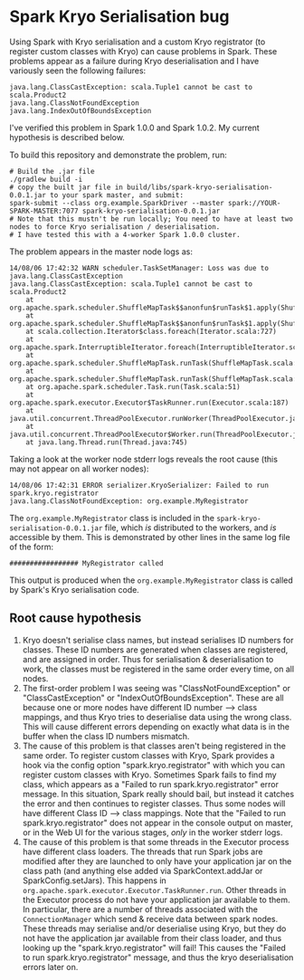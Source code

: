 # Spark Kryo Serialisation bug

Using Spark with Kryo serialisation and a custom Kryo registrator (to register custom classes with Kryo) can cause problems in Spark.  These problems appear as a failure during Kryo deserialisation and I have variously seen the following failures:

    java.lang.ClassCastException: scala.Tuple1 cannot be cast to scala.Product2
    java.lang.ClassNotFoundException
    java.lang.IndexOutOfBoundsException

I've verified this problem in Spark 1.0.0 and Spark 1.0.2.  My current hypothesis is described below.

To build this repository and demonstrate the problem, run:

    # Build the .jar file
    ./gradlew build -i
    # copy the built jar file in build/libs/spark-kryo-serialisation-0.0.1.jar to your spark master, and submit:
    spark-submit --class org.example.SparkDriver --master spark://YOUR-SPARK-MASTER:7077 spark-kryo-serialisation-0.0.1.jar
    # Note that this mustn't be run locally; You need to have at least two nodes to force Kryo serialisation / deserialisation.
    # I have tested this with a 4-worker Spark 1.0.0 cluster.

The problem appears in the master node logs as:

    14/08/06 17:42:32 WARN scheduler.TaskSetManager: Loss was due to java.lang.ClassCastException
    java.lang.ClassCastException: scala.Tuple1 cannot be cast to scala.Product2
    	at org.apache.spark.scheduler.ShuffleMapTask$$anonfun$runTask$1.apply(ShuffleMapTask.scala:159)
    	at org.apache.spark.scheduler.ShuffleMapTask$$anonfun$runTask$1.apply(ShuffleMapTask.scala:158)
    	at scala.collection.Iterator$class.foreach(Iterator.scala:727)
    	at org.apache.spark.InterruptibleIterator.foreach(InterruptibleIterator.scala:28)
    	at org.apache.spark.scheduler.ShuffleMapTask.runTask(ShuffleMapTask.scala:158)
    	at org.apache.spark.scheduler.ShuffleMapTask.runTask(ShuffleMapTask.scala:99)
    	at org.apache.spark.scheduler.Task.run(Task.scala:51)
    	at org.apache.spark.executor.Executor$TaskRunner.run(Executor.scala:187)
    	at java.util.concurrent.ThreadPoolExecutor.runWorker(ThreadPoolExecutor.java:1145)
    	at java.util.concurrent.ThreadPoolExecutor$Worker.run(ThreadPoolExecutor.java:615)
    	at java.lang.Thread.run(Thread.java:745)

Taking a look at the worker node stderr logs reveals the root cause (this may not appear on all worker nodes):

    14/08/06 17:42:31 ERROR serializer.KryoSerializer: Failed to run spark.kryo.registrator
    java.lang.ClassNotFoundException: org.example.MyRegistrator

The `org.example.MyRegistrator` class is included in the `spark-kryo-serialisation-0.0.1.jar` file, which *is* distributed to the workers, and *is* accessible by them.  This is demonstrated by other lines in the same log file of the form:

    ################# MyRegistrator called

This output is produced when the `org.example.MyRegistrator` class is called by Spark's Kryo serialisation code.

## Root cause hypothesis

1. Kryo doesn't serialise class names, but instead serialises ID numbers for classes.  These ID numbers are generated when classes are registered, and are assigned in order.  Thus for serialisation & deserialisation to work, the classes must be registered in the same order every time, on all nodes.
2. The first-order problem I was seeing was "ClassNotFoundException" or "ClassCastException" or "IndexOutOfBoundsException".  These are all because one or more nodes have different ID number —> class mappings, and thus Kryo tries to deserialise data using the wrong class.  This will cause different errors depending on exactly what data is in the buffer when the class ID numbers mismatch.
3. The cause of this problem is that classes aren't being registered in the same order.  To register custom classes with Kryo, Spark provides a hook via the config option "spark.kryo.registrator" with which you can register custom classes with Kryo.  Sometimes Spark fails to find my class, which appears as a "Failed to run spark.kryo.registrator" error message.  In this situation, Spark really should bail, but instead it catches the error and then continues to register classes.  Thus some nodes will have different Class ID —> class mappings.  Note that the "Failed to run spark.kryo.registrator" does not appear in the console output on master, or in the Web UI for the various stages, *only* in the worker stderr logs.
4. The cause of this problem is that some threads in the Executor process have different class loaders.  The threads that run Spark jobs are modified after they are launched to only have your application jar on the class path (and anything else added via SparkContext.addJar or SparkConfig.setJars).  This happens in `org.apache.spark.executor.Executor.TaskRunner.run`.  Other threads in the Executor process do not have your application jar available to them.  In particular, there are a number of threads associated with the `ConnectionManager` which send & receive data between spark nodes.  These threads may serialise and/or deserialise using Kryo, but they do not have the application jar available from their class loader, and thus looking up the "spark.kryo.registrator" will fail!  This causes the "Failed to run spark.kryo.registrator" message, and thus the kryo deserialisation errors later on.
